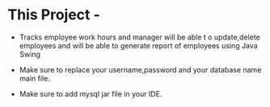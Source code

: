  # This Project -
 * Tracks employee work hours and manager will be able t o update,delete employees and will be able to generate report of employees using Java Swing

 * Make sure to replace your username,password and your database name main file.
 
 * Make sure to add mysql jar file  in your IDE.

 
